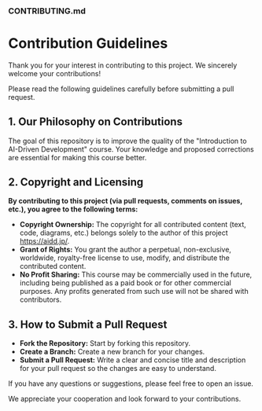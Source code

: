 

### CONTRIBUTING.md

# Contribution Guidelines

Thank you for your interest in contributing to this project. We sincerely welcome your contributions\!

Please read the following guidelines carefully before submitting a pull request.

## 1\. Our Philosophy on Contributions

The goal of this repository is to improve the quality of the "Introduction to AI-Driven Development" course. Your knowledge and proposed corrections are essential for making this course better.

## 2\. Copyright and Licensing

**By contributing to this project (via pull requests, comments on issues, etc.), you agree to the following terms:**

  * **Copyright Ownership:** The copyright for all contributed content (text, code, diagrams, etc.) belongs solely to the author of this project https://aidd.jp/.
  * **Grant of Rights:** You grant the author a perpetual, non-exclusive, worldwide, royalty-free license to use, modify, and distribute the contributed content.
  * **No Profit Sharing:** This course may be commercially used in the future, including being published as a paid book or for other commercial purposes. Any profits generated from such use will not be shared with contributors.

## 3\. How to Submit a Pull Request

  * **Fork the Repository:** Start by forking this repository.
  * **Create a Branch:** Create a new branch for your changes.
  * **Submit a Pull Request:** Write a clear and concise title and description for your pull request so the changes are easy to understand.

If you have any questions or suggestions, please feel free to open an issue.

We appreciate your cooperation and look forward to your contributions.
